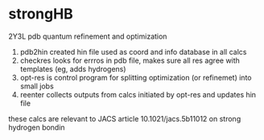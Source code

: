 # strongHB
2Y3L pdb quantum refinement and optimization
1) pdb2hin   created hin file used as coord and info database in all calcs
2) checkres looks for errros in pdb file, makes sure all res agree with templates (eg, adds hydrogens)
3) opt-res   is control program for splitting optimization (or refinemet) into small jobs
4) reenter   collects outputs from calcs initiated by opt-res and updates hin file

these calcs are relevant to JACS article 10.1021/jacs.5b11012  on strong hydrogen bondin
